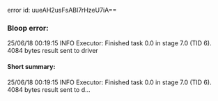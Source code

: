 error id: uueAH2usFsABI7rHzeU7iA==
### Bloop error:

25/06/18 00:19:15 INFO Executor: Finished task 0.0 in stage 7.0 (TID 6). 4084 bytes result sent to driver
#### Short summary: 

25/06/18 00:19:15 INFO Executor: Finished task 0.0 in stage 7.0 (TID 6). 4084 bytes result sent to d...